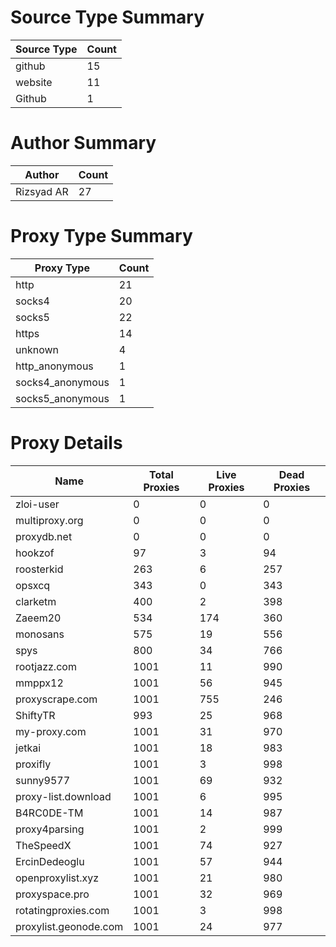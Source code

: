 # Source Type Summary

| Source Type | Count |
|-------------|-------|
| github | 15 |
| website | 11 |
| Github | 1 |


# Author Summary

| Author | Count |
|--------|-------|
| Rizsyad AR | 27 |


# Proxy Type Summary

| Proxy Type | Count |
|------------|-------|
| http | 21 |
| socks4 | 20 |
| socks5 | 22 |
| https | 14 |
| unknown | 4 |
| http_anonymous | 1 |
| socks4_anonymous | 1 |
| socks5_anonymous | 1 |


# Proxy Details

| Name | Total Proxies | Live Proxies | Dead Proxies |
|------|---------------|--------------|---------------|
| zloi-user | 0 | 0 | 0 |
| multiproxy.org | 0 | 0 | 0 |
| proxydb.net | 0 | 0 | 0 |
| hookzof | 97 | 3 | 94 |
| roosterkid | 263 | 6 | 257 |
| opsxcq | 343 | 0 | 343 |
| clarketm | 400 | 2 | 398 |
| Zaeem20 | 534 | 174 | 360 |
| monosans | 575 | 19 | 556 |
| spys | 800 | 34 | 766 |
| rootjazz.com | 1001 | 11 | 990 |
| mmppx12 | 1001 | 56 | 945 |
| proxyscrape.com | 1001 | 755 | 246 |
| ShiftyTR | 993 | 25 | 968 |
| my-proxy.com | 1001 | 31 | 970 |
| jetkai | 1001 | 18 | 983 |
| proxifly | 1001 | 3 | 998 |
| sunny9577 | 1001 | 69 | 932 |
| proxy-list.download | 1001 | 6 | 995 |
| B4RC0DE-TM | 1001 | 14 | 987 |
| proxy4parsing | 1001 | 2 | 999 |
| TheSpeedX | 1001 | 74 | 927 |
| ErcinDedeoglu | 1001 | 57 | 944 |
| openproxylist.xyz | 1001 | 21 | 980 |
| proxyspace.pro | 1001 | 32 | 969 |
| rotatingproxies.com | 1001 | 3 | 998 |
| proxylist.geonode.com | 1001 | 24 | 977 |
